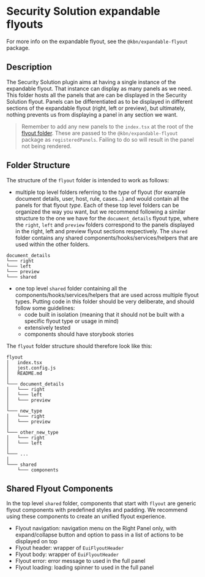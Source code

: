 # Security Solution expandable flyouts

For more info on the expandable flyout, see the `@kbn/expandable-flyout` package.

## Description

The Security Solution plugin aims at having a single instance of the expandable flyout. That instance can display as many panels as we need. This folder hosts all the panels that are can be displayed in the Security Solution flyout. Panels can be differentiated as to be displayed in different sections of the expandable flyout (right, left or preview), but ultimately, nothing prevents us from displaying a panel in any section we want.

> Remember to add any new panels to the `index.tsx` at the root of the [flyout folder](https://github.com/elastic/kibana/tree/main/x-pack/plugins/security_solution/public/flyout). These are passed to the `@kbn/expandable-flyout` package as `registeredPanels`. Failing to do so will result in the panel not being rendered.

## Folder Structure

The structure of the `flyout` folder is intended to work as follows:
- multiple top level folders referring to the _type_ of flyout (for example document details, user, host, rule, cases...) and would contain all the panels for that flyout _type_. Each of these top level folders can be organized the way you want, but we recommend following a similar structure to the one we have for the `document_details` flyout type, where the `right`, `left` and `preview` folders correspond to the panels displayed in the right, left and preview flyout sections respectively. The `shared` folder contains any shared components/hooks/services/helpers that are used within the other folders.
```
document_details
└─── right
└─── left
└─── preview
└─── shared
```
- one top level `shared` folder containing all the components/hooks/services/helpers that are used across multiple flyout types. Putting code in this folder should be very deliberate, and should follow some guidelines:
  - code built in isolation (meaning that it should not be built with a specific flyout type or usage in mind)
  - extensively tested
  - components should have storybook stories

The `flyout` folder structure should therefore look like this:
```
flyout
│   index.tsx
│   jest.config.js
│   README.md    
│
└─── document_details
│   └─── right
│   └─── left
│   └─── preview
│
└─── new_type
│   └─── right
│   └─── preview
│
└─── other_new_type
│   └─── right
│   └─── left
│
└─── ...
│
└─── shared
    └─── components
```

## Shared Flyout Components
In the top level `shared` folder, components that start with `flyout` are generic flyout components with predefined styles and padding. We recommend using these components to create an unified flyout experience. 

 - Flyout navigation: navigation menu on the Right Panel only, with expand/collapse button and option to pass in a list of actions to be displayed on top 
 - Flyout header: wrapper of `EuiFlyoutHeader`
 - Flyout body: wrapper of `EuiFlyoutHeader`
 - Flyout error: error message to used in the full panel
 - Flyout loading: loading spinner to used in the full panel
